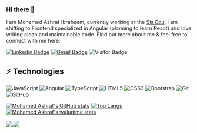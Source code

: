 ### Hi there 👋

I am Mohamed Ashraf Ibraheem, currently working at the [Sia Edu](https://www.sia-world.com/). I am shifting to Frontend specialized in Angular (planning to learn React) and love writing clean and maintainable code. Find out more about me & feel free to connect with me here:

[![Linkedin Badge](https://img.shields.io/badge/-Mohamed-blue?style=flat-square&logo=Linkedin&logoColor=white&link=https://www.linkedin.com/in/mohamedashrafibraheem/)](https://www.linkedin.com/in/mohamedashrafibraheem/)
[![Gmail Badge](https://img.shields.io/badge/-MohamedAshrafIbraheem@gmail.com-c14438?style=flat-square&logo=Gmail&logoColor=white&link=mailto:mohamedashrafibraheem@gmail.com)](mailto:mohamedashrafibraheem@gmail.com) 
![Visitor Badge](https://visitor-badge.laobi.icu/badge?page_id=mohamedashrafibraheem97.mohamedashrafibraheem97)


## ⚡ Technologies

![JavaScript](https://img.shields.io/badge/-JavaScript-black?style=flat-square&logo=javascript)
![Angular](https://img.shields.io/badge/-Angular-red?style=flat-square&logo=angular)
![TypeScript](https://img.shields.io/badge/-TypeScript-black?style=flat-square&logo=typescript)
![HTML5](https://img.shields.io/badge/-HTML5-E34F26?style=flat-square&logo=html5&logoColor=white)
![CSS3](https://img.shields.io/badge/-CSS3-1572B6?style=flat-square&logo=css3)
![Bootstrap](https://img.shields.io/badge/-Bootstrap-563D7C?style=flat-square&logo=bootstrap)
![Git](https://img.shields.io/badge/-Git-black?style=flat-square&logo=git)
![GitHub](https://img.shields.io/badge/-GitHub-181717?style=flat-square&logo=github)

[![Mohamed Ashraf's GitHub stats](https://github-readme-stats.vercel.app/api?username=mohamedashrafibraheem97&show_icons=true&theme=radical&hide=stars,issues,contribs)](https://github.com/mohamedashrafibraheem97/github-readme-stats)
[![Top Langs](https://github-readme-stats.vercel.app/api/top-langs/?username=mohamedashrafibraheem97&layout=compact&hide=c#&exclude_repo=https://github.com/MohamedAshrafIbraheem97/CMS,https://github.com/MohamedAshrafIbraheem97/SuppliersApp)](https://github.com/mohamedashrafibraheem97/github-readme-stats)
[![Mohamed Ashraf's wakatime stats](https://github-readme-stats.vercel.app/api/wakatime?username=MohamedAshraf97)](https://github.com/mohamedashrafibraheem97/github-readme-stats)


<a href="https://github.com/mohamedashrafibraheem97/README.md" >
  <img align="center" src="https://github-readme-stats.vercel.app/api?username=mohamedashrafibraheem97&show_icons=true&theme=radical&hide=stars,issues,contribs" />
</a>
<a href="https://github.com/mohamedashrafibraheem97/README.md">
  <img align="center" src="https://github-readme-stats.vercel.app/api/top-langs/?username=mohamedashrafibraheem97&layout=compact&exclude_repo=blogat,SuppliersApp,CMS,VirtualGym,Vidly,buyersStation&hide=C#&exclude_repo=https://github.com/MohamedAshrafIbraheem97/CMS,https://github.com/MohamedAshrafIbraheem97/SuppliersApp" />
</a>


